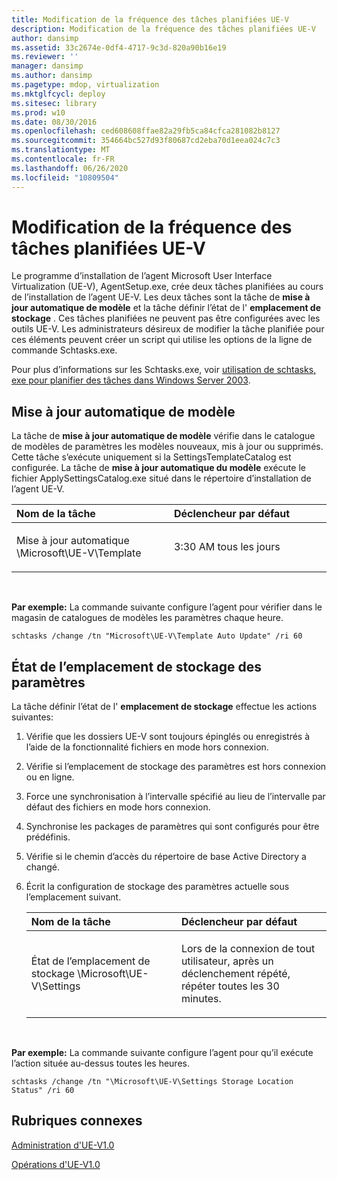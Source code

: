 ```yaml
---
title: Modification de la fréquence des tâches planifiées UE-V
description: Modification de la fréquence des tâches planifiées UE-V
author: dansimp
ms.assetid: 33c2674e-0df4-4717-9c3d-820a90b16e19
ms.reviewer: ''
manager: dansimp
ms.author: dansimp
ms.pagetype: mdop, virtualization
ms.mktglfcycl: deploy
ms.sitesec: library
ms.prod: w10
ms.date: 08/30/2016
ms.openlocfilehash: ced608608ffae82a29fb5ca84cfca281082b8127
ms.sourcegitcommit: 354664bc527d93f80687cd2eba70d1eea024c7c3
ms.translationtype: MT
ms.contentlocale: fr-FR
ms.lasthandoff: 06/26/2020
ms.locfileid: "10809504"
---
```

# Modification de la fréquence des tâches planifiées UE-V


Le programme d’installation de l’agent Microsoft User Interface Virtualization (UE-V), AgentSetup.exe, crée deux tâches planifiées au cours de l’installation de l’agent UE-V. Les deux tâches sont la tâche de **mise à jour automatique de modèle** et la tâche définir l’état de l' **emplacement de stockage** . Ces tâches planifiées ne peuvent pas être configurées avec les outils UE-V. Les administrateurs désireux de modifier la tâche planifiée pour ces éléments peuvent créer un script qui utilise les options de la ligne de commande Schtasks.exe.

Pour plus d’informations sur les Schtasks.exe, voir [utilisation de schtasks, exe pour planifier des tâches dans Windows Server 2003](https://go.microsoft.com/fwlink/?LinkID=264854).

## Mise à jour automatique de modèle


La tâche de **mise à jour automatique de modèle** vérifie dans le catalogue de modèles de paramètres les modèles nouveaux, mis à jour ou supprimés. Cette tâche s’exécute uniquement si la SettingsTemplateCatalog est configurée. La tâche de **mise à jour automatique du modèle** exécute le fichier ApplySettingsCatalog.exe situé dans le répertoire d’installation de l’agent UE-V.

<table>
<colgroup>
<col width="50%" />
<col width="50%" />
</colgroup>
<thead>
<tr class="header">
<th align="left">Nom de la tâche</th>
<th align="left">Déclencheur par défaut</th>
</tr>
</thead>
<tbody>
<tr class="odd">
<td align="left"><p>Mise à jour automatique \Microsoft\UE-V\Template</p></td>
<td align="left"><p>3:30 AM tous les jours</p></td>
</tr>
</tbody>
</table>

 

**Par exemple:** La commande suivante configure l’agent pour vérifier dans le magasin de catalogues de modèles les paramètres chaque heure.

``` syntax
schtasks /change /tn "Microsoft\UE-V\Template Auto Update" /ri 60
```

## État de l’emplacement de stockage des paramètres


La tâche définir l’état de l' **emplacement de stockage** effectue les actions suivantes:

1.  Vérifie que les dossiers UE-V sont toujours épinglés ou enregistrés à l’aide de la fonctionnalité fichiers en mode hors connexion.

2.  Vérifie si l’emplacement de stockage des paramètres est hors connexion ou en ligne.

3.  Force une synchronisation à l’intervalle spécifié au lieu de l’intervalle par défaut des fichiers en mode hors connexion.

4.  Synchronise les packages de paramètres qui sont configurés pour être prédéfinis.

5.  Vérifie si le chemin d’accès du répertoire de base Active Directory a changé.

6.  Écrit la configuration de stockage des paramètres actuelle sous l’emplacement suivant.

    <table>
    <colgroup>
    <col width="50%" />
    <col width="50%" />
    </colgroup>
    <thead>
    <tr class="header">
    <th align="left">Nom de la tâche</th>
    <th align="left">Déclencheur par défaut</th>
    </tr>
    </thead>
    <tbody>
    <tr class="odd">
    <td align="left"><p>État de l’emplacement de stockage \Microsoft\UE-V\Settings</p></td>
    <td align="left"><p>Lors de la connexion de tout utilisateur, après un déclenchement répété, répéter toutes les 30 minutes.</p></td>
    </tr>
    </tbody>
    </table>

     

**Par exemple:** La commande suivante configure l’agent pour qu’il exécute l’action située au-dessus toutes les heures.

``` syntax
schtasks /change /tn "\Microsoft\UE-V\Settings Storage Location Status" /ri 60
```

## Rubriques connexes


[Administration d'UE-V1.0](administering-ue-v-10.md)

[Opérations d'UE-V1.0](operations-for-ue-v-10.md)

 

 





